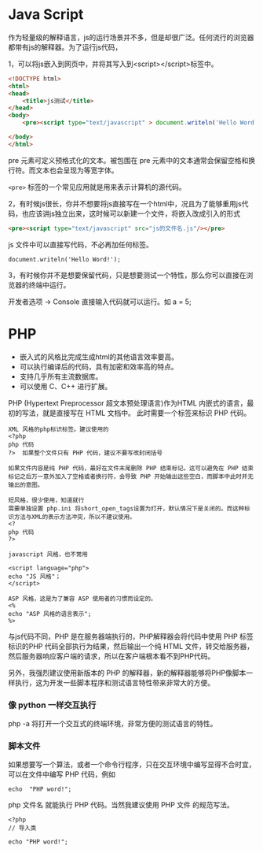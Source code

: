 # Java Script

作为轻量级的解释语言，js的运行场景并不多，但是却很广泛。任何流行的浏览器都带有js的解释器。为了运行js代码，

1，可以将js嵌入到网页中，并将其写入到&lt;script&gt;&lt;/script&gt;标签中。

```html
<!DOCTYPE html>
<html>
<head>
	<title>js测试</title>
</head>
<body>
	<pre><script type="text/javascript" > document.writeln('Hello Word!');</script></pre>

</body>
</html>
```

pre 元素可定义预格式化的文本。被包围在 pre 元素中的文本通常会保留空格和换行符。而文本也会呈现为等宽字体。

`<pre>` 标签的一个常见应用就是用来表示计算机的源代码。

2，有时候js很长，你并不想要将js直接写在一个html中，况且为了能够重用js代码，也应该讲js独立出来，这时候可以新建一个文件，将嵌入改成引入的形式

```html
<pre><script type="text/javascript" src="js的文件名.js"/></pre>

```
js 文件中可以直接写代码，不必再加任何标签。
```
document.writeln('Hello Word!');
```

3，有时候你并不是想要保留代码，只是想要测试一个特性，那么你可以直接在浏览器的终端中运行。

开发者选项 -> Console 直接输入代码就可以运行。如 a = 5;

# PHP

- 嵌入式的风格比完成生成html的其他语言效率要高。
- 可以执行编译后的代码，具有加密和效率高的特点。
- 支持几乎所有主流数据库。
- 可以使用 C、C++ 进行扩展。


PHP (Hypertext Preprocessor 超文本预处理语言)作为HTML 内嵌式的语言，最初的写法，就是直接写在 HTML 文档中。
此时需要一个标签来标识 PHP 代码。

```
XML 风格的php标识标签。建议使用的
<?php
php 代码
?>  如果整个文件只有 PHP 代码，建议不要写改封闭括号

如果文件内容是纯 PHP 代码，最好在文件末尾删除 PHP 结束标记。这可以避免在 PHP 结束标记之后万一意外加入了空格或者换行符，会导致 PHP 开始输出这些空白，而脚本中此时并无输出的意图。 

短风格，很少使用，知道就行
需要单独设置 php.ini 将short_open_tags设置为打开，默认情况下是关闭的。而这种标识方法与XML的表示方法冲突，所以不建议使用。 
<?
php 代码
?>

javascript 风格，也不常用

<script language="php">
echo "JS 风格"；
</script>

ASP 风格，这是为了兼容 ASP 使用者的习惯而设定的。
<%
echo "ASP 风格的语言表示";
%>
```
与js代码不同，PHP 是在服务器端执行的，PHP解释器会将代码中使用 PHP 标签标识的PHP 代码全部执行为结果，然后输出一个纯 HTML 文件，转交给服务器，然后服务器响应客户端的请求，所以在客户端根本看不到PHP代码。

另外，我强烈建议使用新版本的 PHP 的解释器，新的解释器能够将PHP像脚本一样执行，这为开发一些脚本程序和测试语言特性带来非常大的方便。

### 像 python 一样交互执行
php -a 将打开一个交互式的终端环境，非常方便的测试语言的特性。

### 脚本文件
如果想要写一个算法，或者一个命令行程序，只在交互环境中编写显得不合时宜，可以在文件中编写 PHP 代码，例如
```
echo  "PHP word!";
```
php 文件名 就能执行 PHP 代码。当然我建议使用 PHP 文件 的规范写法。
```
<?php
// 导入类

echo "PHP word!";

```




